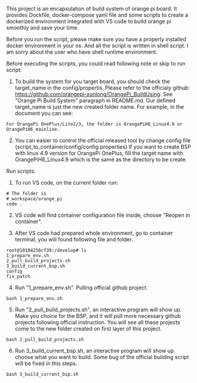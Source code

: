This project is an encapsulation of build system of orange pi board. It provides Dockfile, docker-compose yaml file and some scripts to create a dockerized environment integrated with VS code to build orange pi smoothly and save your time.

Before you run the script, please make sure you have a properly installed docker environment in your os. And all the script is written in shell script. I am sorry about the user who have shell runtime environment.

Before executing the scripts, you could read following note or skip to run script:

1. To build the system for you target board, you should check the target_name in the config/propertis. Please refer to the officialy github: https://github.com/orangepi-xunlong/OrangePi_BuildUsing. See "Orange Pi Build System" paragraph in README.md. Our defined target_name is just the new created folder name. For example, in the document you can see:
```
For OrangePi OnePlus/Lite2/3, the folder is OrangePiH6_Linux4.9 or OrangePiH6_mainline.
```

2. You can easier to control the official released tool by change config file (script_to_container/config/config.properties) If you want to create BSP with linux 4.9 version for OrangePi OnePlus, fill the target name with OrangePiH6_Linux4.9 which is the same as the directory to be create.

Run scripts:

1. To run VS code, on the current folder run:

```
# The folder is
# workspace/orange_pi
code .
```
2. VS code will find container configuration file inside, choose "Reopen in container".

3. After VS code had prepared whole environment, go to container terminal, you will found following file and folder.
```
root@10104256cf39:/develop# ls
1_prepare_env.sh
2_pull_build_projects.sh
3_build_current_bsp.sh
config
fix_patch
```


4. Run "1_prepare_env.sh". Pulling official github project.
```
bash 1_prepare_env.sh
```

5. Run "2_pull_build_projects.sh", an interactive program will show up. Make you choice for the BSP, and it will pull more necessary github projects following official instruction. You will see all these projects come to the new folder created on first layer of this project.
```
bash 2_pull_build_projects.sh
```

6. Run 3_build_current_bsp.sh, an interactive program will show up. choose what you want to build. Some bug of the official building script will be fixed in this steps.
```
bash 3_build_current_bsp.sh
```
